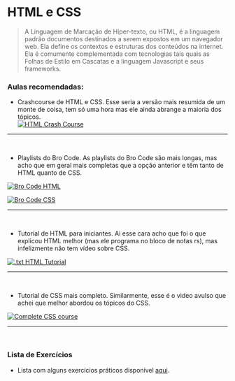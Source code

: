 # HTML e CSS

> A Linguagem de Marcação de Hiper-texto, ou HTML, é a linguagem padrão documentos destinados a serem expostos em um navegador web. Ela define os contextos e estruturas dos conteúdos na internet. Ela é comumente complementada com tecnologias tais quais as Folhas de Estilo em Cascatas e a linguagem Javascript e seus frameworks.

### Aulas recomendadas:
- Crashcourse de HTML e CSS. Esse seria a versão mais resumida de um monte de coisa, tem só uma hora mas ele ainda abrange a maioria dos tópicos.<br>
[![HTML Crash Course](http://img.youtube.com/vi/qz0aGYrrlhU/0.jpg)](http://www.youtube.com/watch?v=qz0aGYrrlhUE "HTML Tutorial for Beginners: HTML Crash Course")

---
<br>

- Playlists do Bro Code. As playlists do Bro Code são mais longas, mas acho que em geral mais completas que a opção anterior e têm tanto de HTML quanto de CSS.<br>
  
[![Bro Code HTML](http://img.youtube.com/vi/HD13eq_Pmp8/0.jpg)](http://www.youtube.com/watch?v=HD13eq_Pmp8 "Learn HTML in 1 hour 🌎")

[![Bro Code CSS](http://img.youtube.com/vi/wRNinF7YQqQ/0.jpg)](http://www.youtube.com/watch?v=wRNinF7YQqQ "Learn CSS in 1 hour 🎨")

---
<br>

- Tutorial de HTML para iniciantes. Ai esse cara acho que foi o que explicou HTML melhor (mas ele programa no bloco de notas rs), mas infelizmente não tem vídeo sobre CSS.<br>

[![.txt HTML Tutorial](http://img.youtube.com/vi/FQdaUv95mR8/0.jpg)](http://www.youtube.com/watch?v=FQdaUv95mR8 "HTML Tutorial for Beginners")

---
<br>

- Tutorial de CSS mais completo. Similarmente, esse é o video avulso que achei que melhor abordou os tópicos do CSS.<br>

[![Complete CSS course](http://img.youtube.com/vi/Icf5D3fEKbM/0.jpg)](http://www.youtube.com/watch?v=Icf5D3fEKbM "CSS Crash Course - Tutorial for Complete Beginners")

---
<br>

### Lista de Exercícios
- Lista com alguns exercícios práticos disponível [aqui](https://docs.google.com/document/d/1PojLIBUrioN5iKHx5gRrPTnlYS5NppL_D9EqM38rD5o/view).